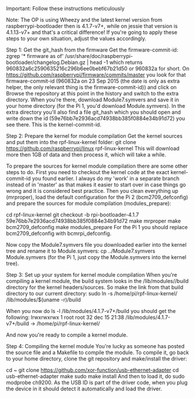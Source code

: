Important: Follow these instructions meticulously

Note: The OP is using Wheezy and the latest kernel version from raspberrypi-bootloader then is 4.1.7-v7+, while on jessie that version is 4.1.13-v7+ and that's a critical difference!
If you're going to apply these steps to your own situation, adjust the values accordingly.

Step 1: Get the git_hash from the firmware
Get the firmware-commit-id: zgrep '* firmware as of' /usr/share/doc/raspberrypi-bootloader/changelog.Debian.gz | head -1 which returns 960832a6c2590635216c296b6ee0bebf67b21d50 or 960832a for short.
On https://github.com/raspberrypi/firmware/commits/master you look for that firmware-commit-id (960832a on 23 Sep 2015 (the date is only as extra helper, the only relevant thing is the firmware-commit-id)) and click on Browse the repository at this point in the history and switch to the extra directory. When you're there, download Module7.symvers and save it in your home directory (for the Pi 1, you'd download Module.symvers).
In the extra directory you'll also find a file git_hash which you should open and write down the id (59e76bb7e2936acd74938bb385f0884e34b91d72) you see there. This is the kernel-commit-id.

Step 2: Prepare the kernel for module compilation
Get the kernel sources and put them into the rpf-linux-kernel folder:
git clone https://github.com/raspberrypi/linux rpf-linux-kernel
This will download more then 1GB of data and then process it, which will take a while.

To prepare the sources for kernel module compilation there are some other steps to do.
First you need to checkout the kernel code at the exact kernel-commit-id you found earlier. I always do my 'work' in a separate branch instead of in 'master' as that makes it easier to start over in case things go wrong and it is considered best practice. Then you clean everything up (mrproper), load the default configuration for the Pi 2 (bcm2709_defconfig) and prepare the sources for module compilation (modules_prepare):

cd rpf-linux-kernel
git checkout -b rpi-bootloader-4.1.7 59e76bb7e2936acd74938bb385f0884e34b91d72
make mrproper
make bcm2709_defconfig
make modules_prepare
For the Pi 1 you should replace bcm2709_defconfig with bcmrpi_defconfig.

Now copy the Module7.symvers file you downloaded earlier into the kernel tree and rename it to Module.symvers: cp ../Module7.symvers Module.symvers
(for the Pi 1, just copy the Module.symvers into the kernel tree).

Step 3: Set up your system for kernel module compilation
When you're compiling a kernel module, the build system looks in the /lib/modules/<kernel-version>/build directory for the kernel headers/sources. So make the link from that build directory to our current directory:
sudo ln -s /home/pi/rpf-linux-kernel/ /lib/modules/$(uname -r)/build

When you now do ls -l /lib/modules/4.1.7-v7+/build you should get the following:
lrwxrwxrwx 1 root root 32 dec 15 21:38 /lib/modules/4.1.7-v7+/build -> /home/pi/rpf-linux-kernel/

And now you're ready to compile a kernel module.

Step 4: Compiling the kernel module
You're lucky as someone has posted the source file and a Makefile to compile the module.
To compile it, go back to your home directory, clone the git repository and make/install the driver:

cd ~
git clone https://github.com/xor-function/usb-ethernet-adapter
cd usb-ethernet-adapter
make
sudo make install
And then to load it, do sudo modprobe ch9200.
As the USB ID is part of the driver code, when you plug the device in it should detect it automatically and load the driver.
